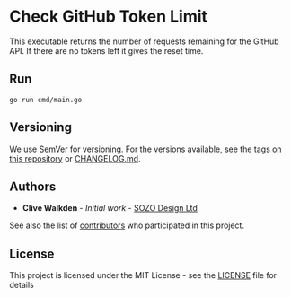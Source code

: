 # Check GitHub Token Limit

This executable returns the number of requests remaining for the GitHub API. If there are no tokens left it gives the reset time.

## Run

`go run cmd/main.go`

## Versioning

We use [SemVer](http://semver.org/) for versioning. For the versions available, see
the [tags on this repository](https://github.com/clivewalkden/go-wasabi-cleanup/tags) or [CHANGELOG.md](./CHANGELOG.md).

## Authors

* **Clive Walkden** - *Initial work* - [SOZO Design Ltd](https://github.com/sozo-design)

See also the list of [contributors](https://github.com/clivewalkden/go-wasabi-cleanup/contributors) who participated in
this project.

## License

This project is licensed under the MIT License - see the [LICENSE](./LICENSE) file for details